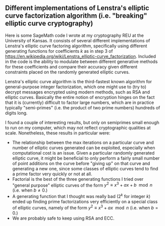 ## Different implementations of Lenstra's elliptic curve factorization algorithm (i.e. "breaking" elliptic curve cryptography)

Here is some SageMath code I wrote at my cryptography REU at the University of Kansas. It consists of several different implementations of Lenstra's elliptic curve factoring algorithm, specifically using different generating functions for coefficients $k$ as in step 3 of https://en.wikipedia.org/wiki/Lenstra_elliptic-curve_factorization. Included in the code is the ability to modulate between different generative methods for these coefficients and compare their accuracy given different constraints placed on the randomly generated elliptic curves.

Lenstra's elliptic curve algorithm is the third-fastest known algorithm for general-purpose integer factorization, which one might use to (try to) decrypt messages encrypted using modern methods, such as RSA and elliptic curves. Basically the entire notion of encryption hinges on the fact that it is (currently) difficult to factor large numbers, which are in practice typically "semi-primes" (i.e. the product of two prime numbers) hundreds of digits long. 

I found a couple of interesting results, but only on semiprimes small enough to run on my computer, which may not reflect cryptographic qualities at scale. Nonetheless, these results in particular were:
- The relationship between the max iterations on a particular curve and number of elliptic curves generated can be exploited, especially when computational cost is an issue. Given a particular randomly generated elliptic curve, it might be beneficial to only perform a fairly small number of point additions on the curve before "giving up" on that curve and generating a new one, since some classes of elliptic curves tend to find a prime factor very quickly or not at all.
- Factorial is the best of the three generating functions I tried over "general purpose" elliptic curves of the form $y^2 ≡ x^3 + ax + b \mod n$ (i.e. when $b\neq 0$.)
- A generating function that I thought was really bad ($2^k$ for integer $k$) ended up finding prime factorizations very efficiently on a special class of elliptic curves, namely of the form $y^2 ≡ x^3 + ax \mod n$ (i.e. when $b=0$.)
- We are probably safe to keep using RSA and ECC.
